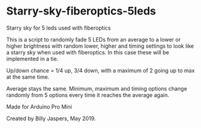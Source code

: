 # Starry-sky-fiberoptics-5leds
Starry sky for 5 leds used with fiberoptics


This is a script to randomly fade 5 LEDs from an average to a lower 
or higher brightness with random lower, higher and timing settings 
to look like a starry sky when used with fiberoptics.
In this case these will be implemented in a tie.

Up/down chance =  1/4 up, 3/4 down, with a maximum of 2 
going up to max at the same time.

Average stays the same.
Minimum, maximum and timing options change randomly
from 5 options every time it reaches the average again.

Made for Arduino Pro Mini

Created by Billy Jaspers, May 2019.

